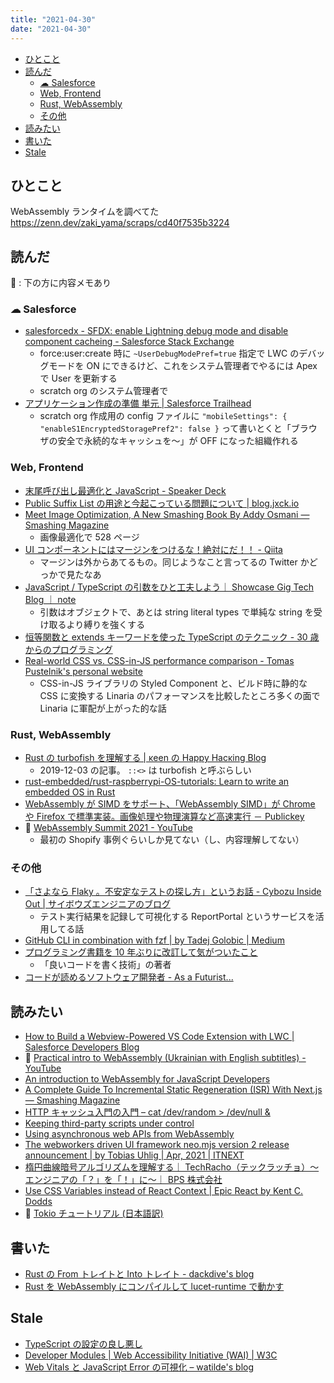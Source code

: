 ```yaml
---
title: "2021-04-30"
date: "2021-04-30"
---
```


<!-- TOC -->

- [ひとこと](#ひとこと)
- [読んだ](#読んだ)
  - [☁︎ Salesforce](#☁︎-salesforce)
  - [Web, Frontend](#web-frontend)
  - [Rust, WebAssembly](#rust-webassembly)
  - [その他](#その他)
- [読みたい](#読みたい)
- [書いた](#書いた)
- [Stale](#stale)

<!-- /TOC -->

## ひとこと

WebAssembly ランタイムを調べてた
https://zenn.dev/zaki_yama/scraps/cd40f7535b3224

## 読んだ

📝 : 下の方に内容メモあり

### ☁︎ Salesforce

- [salesforcedx - SFDX: enable Lightning debug mode and disable component cacheing - Salesforce Stack Exchange](https://salesforce.stackexchange.com/questions/201297/sfdx-enable-lightning-debug-mode-and-disable-component-cacheing)
  - force:user:create 時に `~UserDebugModePref=true` 指定で LWC のデバッグモードを ON にできるけど、これをシステム管理者でやるには Apex で User を更新する
  - scratch org のシステム管理者で
- [アプリケーション作成の準備 単元 | Salesforce Trailhead](https://trailhead.salesforce.com/ja/content/learn/modules/sfdx_app_dev/sfdx_app_dev_create_app)
  - scratch org 作成用の config ファイルに `"mobileSettings": { "enableS1EncryptedStoragePref2": false }` って書いとくと「ブラウザの安全で永続的なキャッシュを〜」が OFF になった組織作れる

### Web, Frontend

- [末尾呼び出し最適化と JavaScript - Speaker Deck](https://speakerdeck.com/kota_yata/mo-wei-hu-bichu-sizui-shi-hua-tojavascript)
- [Public Suffix List の用途と今起こっている問題について | blog.jxck.io](https://blog.jxck.io/entries/2021-04-21/public-suffix-list.html)
- [Meet Image Optimization, A New Smashing Book By Addy Osmani — Smashing Magazine](https://www.smashingmagazine.com/2021/04/image-optimization-pre-release/)
  - 画像最適化で 528 ページ
- [UI コンポーネントにはマージンをつけるな！絶対にだ！！ - Qiita](https://qiita.com/otsukayuhi/items/d88b5158745f700be534)
  - マージンは外からあてるもの。同じようなこと言ってるの Twitter かどっかで見たなあ
- [JavaScript / TypeScript の引数をひと工夫しよう｜ Showcase Gig Tech Blog ｜ note](https://note.com/scg_tech/n/n4a4d074042d7)
  - 引数はオブジェクトで、あとは string literal types で単純な string を受け取るより縛りを強くする
- [恒等関数と extends キーワードを使った TypeScript のテクニック - 30 歳からのプログラミング](https://numb86-tech.hatenablog.com/entry/2021/04/02/233540)
- [Real-world CSS vs. CSS-in-JS performance comparison - Tomas Pustelnik's personal website](https://pustelto.com/blog/css-vs-css-in-js-perf/)
  - CSS-in-JS ライブラリの Styled Component と、ビルド時に静的な CSS に変換する Linaria のパフォーマンスを比較したところ多くの面で Linaria に軍配が上がった的な話

### Rust, WebAssembly

- [Rust の turbofish を理解する | κeen の Happy Hacκing Blog](https://keens.github.io/blog/2019/12/03/rustnoturbofishworikaisuru/)
  - 2019-12-03 の記事。 `::<>` は turbofish と呼ぶらしい
- [rust-embedded/rust-raspberrypi-OS-tutorials: Learn to write an embedded OS in Rust](https://github.com/rust-embedded/rust-raspberrypi-OS-tutorials)
- [WebAssembly が SIMD をサポート、「WebAssembly SIMD」が Chrome や Firefox で標準実装。画像処理や物理演算など高速実行 － Publickey](https://www.publickey1.jp/blog/21/webassemblysimdwebassemlby_simdchromefirefox.html)
- 🎥 [WebAssembly Summit 2021 - YouTube](https://www.youtube.com/watch?v=-4zNzxqUBsk)
  - 最初の Shopify 事例ぐらいしか見てない（し、内容理解してない）

### その他

- [「さよなら Flaky 。不安定なテストの探し方」というお話 - Cybozu Inside Out | サイボウズエンジニアのブログ](https://blog.cybozu.io/entry/2021/04/27/080000)
  - テスト実行結果を記録して可視化する ReportPortal というサービスを活用してる話
- [GitHub CLI in combination with fzf | by Tadej Golobic | Medium](https://golobitch.medium.com/so-lets-talk-about-github-cli-5155f299d88c)
- [プログラミング書籍を 10 年ぶりに改訂して気がついたこと](https://zenn.dev/agata/articles/a02f8c3b71e48f)
  - 「良いコードを書く技術」の著者
- [コードが読めるソフトウェア開発者 - As a Futurist...](https://blog.riywo.com/2021/04/software-engineer-who-reads-code/)

## 読みたい

- [How to Build a Webview-Powered VS Code Extension with LWC | Salesforce Developers Blog](https://developer.salesforce.com/blogs/2021/04/how-to-build-a-webview-powered-vs-code-extension-with-lightning-web-components.html)
- 🎥 [Practical intro to WebAssembly (Ukrainian with English subtitles) - YouTube](https://www.youtube.com/watch?v=Es7Ab2VH_Vg)
- [An introduction to WebAssembly for JavaScript Developers](https://pascalpares.appspot.ovh/webassembly-for-javascript-developers/)
- [A Complete Guide To Incremental Static Regeneration (ISR) With Next.js — Smashing Magazine](https://www.smashingmagazine.com/2021/04/incremental-static-regeneration-nextjs/)
- [HTTP キャッシュ入門の入門 – cat /dev/random > /dev/null &](http://blog.xcir.net/?p=2806)
- [Keeping third-party scripts under control](https://web.dev/controlling-third-party-scripts/)
- [Using asynchronous web APIs from WebAssembly](https://web.dev/asyncify/)
- [The webworkers driven UI framework neo.mjs version 2 release announcement | by Tobias Uhlig | Apr, 2021 | ITNEXT](https://itnext.io/the-webworkers-driven-ui-framework-neo-mjs-version-2-release-announcement-b91b476d6f16)
- [楕円曲線暗号アルゴリズムを理解する｜ TechRacho（テックラッチョ）〜エンジニアの「？」を「！」に〜｜ BPS 株式会社](https://techracho.bpsinc.jp/yoshi/2019_08_16/79280)
- [Use CSS Variables instead of React Context | Epic React by Kent C. Dodds](https://epicreact.dev/css-variables/)
- 📕 [Tokio チュートリアル (日本語訳)](https://zenn.dev/magurotuna/books/tokio-tutorial-ja)

## 書いた

- [Rust の From トレイトと Into トレイト - dackdive's blog](https://dackdive.hateblo.jp/entry/2021/04/30/100000)
- [Rust を WebAssembly にコンパイルして lucet-runtime で動かす](https://zenn.dev/zaki_yama/articles/rust-wasm-lucet-runtime)

## Stale

- [TypeScript の設定の良し悪し](https://gist.github.com/azu/56a0411d69e2fc333d545bfe57933d07)
- [Developer Modules | Web Accessibility Initiative (WAI) | W3C](https://www.w3.org/WAI/curricula/developer-modules/)
- [Web Vitals と JavaScript Error の可視化 – watilde's blog](https://blog.watilde.com/2021/02/15/visualize-web-vitals-and-javascript-error/)

<!-- ## 読んだ記事のメモ -->
